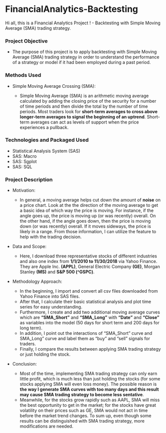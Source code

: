 # FinancialAnalytics-Backtesting
Hi all, this is a Financial Analytics Project ! - Backtesting with Simple Moving Average (SMA) trading strategy.


### Project Objective

* The purpose of this project is to apply backtesting with Simple Moving Average (SMA) trading strategy in order to understand  the performance of a strategy or model if it had been employed during a past period. 


### Methods Used

* Simple Moving Average Crossing (SMA):

  -  Simple Moving Average (SMA) is an arithmetic moving average calculated by adding the closing price of the security for a number of time periods and then divide the total by the number of time periods. Most traders look for **short-term averages to cross above longer-term averages to signal the beginning of an uptrend**. Short-term averages can act as levels of support when the price experiences a pullback.


### Technologies and Packaged Used

* Statistical Analysis System (SAS)
* SAS: Macro
* SAS: Sgplot
* SAS: SQL

### Project Description

* Motivation:
  - In general, a moving average helps cut down the amount of **noise** on a price chart. Look at the the direction of the moving average to get a basic idea of which way the price is moving. For instance, if the angle goes up, the price is moving up (or was recently) overall. On the other hand, if the angle goes down, then the price is moving down (or was recently) overall. If it moves sideways, the price is likely in a range. From those information, I can utilize the feature to help with the trading decision.
  
* Data and Scope:
  - Here, I download three representative stocks of different industries and also one index from **1/1/2010 to 11/30/2018** via Yahoo Finance. They are Apple Inc. **(APPL)**, General Electric Company **(GE)**, Morgan Stanley **(MS)** and **S&P 500 (^GSPC)**. 

* Methodology Approach:
  - In the beginning, I import and convert all csv files downloaded from Yahoo Finance into SAS files. 
  - After that, I calculate their basic statistical analysis and plot time series for easy understanding.
  - Furthermore, I create and add two additional moving average curves which are **“SMA_Short”** and **“SMA_Long”** with **“Date”** and **“Close”** as variables into the model (50 days for short term and 200 days for long term).
  - In addition, I point out the interactions of “SMA_Short” curve and SMA_Long” curve and label them as “buy” and “sell” signals for traders.
  - Finally, I compare the results between applying SMA trading strategy or just holding the stock.

* Conclusion:
  - Most of the time, implementing SMA trading strategy can only earn little profit, which is much less than just holding the stocks (for some stocks applying SMA will even loss money). The possible reason is **the way I generate SMA curves with too many days and this result may cause SMA trading strategy to become less sentative**. 
  - Meanwhile, for the stocks grow rapidly such as AAPL, SMA will miss the best opportunity to get in the market; for the stocks have great volatility on their prices such as GE, SMA would not act in time before the market trend changes. To sum up, even though some results can be distinguished with  SMA trading strategy, more modifications are needed.






